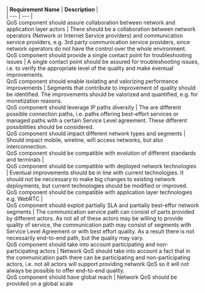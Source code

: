 | **Requirement Name** | **Description** | <br/> | --- | --- |<br/>QoS component should assure collaboration between network and application layer actors | There should be a collaboration between network operators (Network or Internet Service providers) and communication service providers, e.g. 3rd party communication service providers, since network operators do not have the control over the whole environment.<br/>QoS component should provide a single contact point for troubleshooting issues | A single contact point should be assured for troubleshooting issues, i.e. to verify the appropriate level of the quality and make eventual improvements.<br/>QoS component should enable isolating and valorizing performance improvements | Segments that contribute to improvement of quality should be identified. The improvements should be valorized and quantified, e.g. for monetization reasons. <br/>QoS component should leverage IP paths diversity | The are different possible connection paths, i.e. paths offering best-effort services or managed paths with a certain Service Level agreement. These different possibilities should be considered. <br/>QoS component should impact different network types and segments | Should impact mobile, wireline, wifi access networks, but also interconnection. <br/>QoS component should be compatible with evolution of different standards and terminals | <br/>QoS component should be compatible with deployed network technologies | Eventual improvements should be in line with current technologies. It should not be neccessary to make big changes to existing network deployments, but current technologies should be modified or improved. <br/>QoS component should be compatible with application layer technologies e.g. WebRTC | <br/>QoS component should exploit partially SLA and partially best-effor network segments | The communication service path can consist of parts provided by different actors. As not all of these actors may be willing to provide quality of service, the communication path may consist of segments with Service Level Agreement or with best effort quality. As a result there is not necessarily end-to-end path, but the quality may vary.<br/>QoS component should take into account participating and non-participating actors | Network QoS should take into account a fact that in the communication path there can be participating and non-participating actors, i.e. not all actors will support providing network QoS so it will not always be possible to offer end-to-end quality.<br/>QoS component should have global reach | Network QoS should be provided on a global scale<br/>